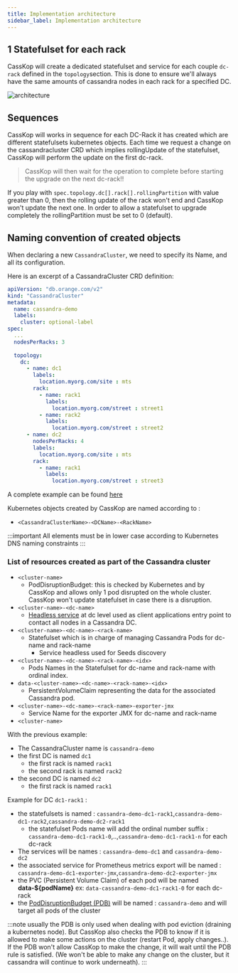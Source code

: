 ```yaml
---
title: Implementation architecture
sidebar_label: Implementation architecture
---
```


## 1 Statefulset for each rack

CassKop will create a dedicated statefulset and service for each couple `dc-rack` defined in the
`topology`section. This is done to ensure we'll always have the same amounts of cassandra nodes in each rack for a
specified DC.

![architecture](http://www.plantuml.com/plantuml/proxy?src=https://raw.github.com/cscetbon/casskop/master/documentation/uml/architecture.puml)

## Sequences

CassKop will works in sequence for each DC-Rack it has created which are different statefulsets kubernetes objects.
Each time we request a change on the cassandracluster CRD which implies rollingUpdate of the statefulset, CassKop will
perform the update on the first dc-rack.

> CassKop will then wait for the operation to complete before starting the upgrade on the next dc-rack!!

If you play with `spec.topology.dc[].rack[].rollingPartition` with value greater than 0, then the rolling update of the rack
won't end and CassKop won't update the next one. In order to allow a statefulset to upgrade completely the rollingPartition must be set to 0 (default).

## Naming convention of created objects

When declaring a new `CassandraCluster`, we need to specify its Name, and all its configuration.

Here is an excerpt of a CassandraCluster CRD definition:

```yaml
apiVersion: "db.orange.com/v2"
kind: "CassandraCluster"
metadata:
  name: cassandra-demo
  labels:
    cluster: optional-label
spec:
  ...
  nodesPerRacks: 3
  
  topology:
    dc:
      - name: dc1
        labels:
          location.myorg.com/site : mts
        rack:
          - name: rack1
            labels:
              location.myorg.com/street : street1
          - name: rack2
            labels:
              location.myorg.com/street : street2
      - name: dc2
        nodesPerRacks: 4
        labels:
          location.myorg.com/site : mts
        rack:
          - name: rack1
            labels:
              location.myorg.com/street : street3
```

A complete example can be found [here](https://github.com/cscetbon/casskop/config/samples/cassandracluster-pic.yaml)

Kubernetes objects created by CassKop are named according to :

- `<CassandraClusterName>-<DCName>-<RackName>`

:::important
All elements must be in lower case according to Kubernetes DNS naming constraints
:::

### List of resources created as part of the Cassandra cluster

- `<cluster-name>`
  - PodDisruptionBudget: this is checked by Kubernetes and by CassKop and allows only 1 pod disrupted
      on the whole cluster. CassKop won't update statefulset in case there is a disruption.
- `<cluster-name>-<dc-name>`
  - [Headless service](https://kubernetes.io/docs/concepts/services-networking/service/#headless-services) at dc level
      used as client applications entry point to contact all nodes in a Cassandra DC.
- `<cluster-name>-<dc-name>-<rack-name>`
  - Statefulset which is in charge of managing Cassandra Pods for dc-name and rack-name
    - Service headless used for Seeds discovery
- `<cluster-name>-<dc-name>-<rack-name>-<idx>`
  - Pods Names in the Statefulset for dc-name and rack-name with ordinal index.
- `data-<cluster-name>-<dc-name>-<rack-name>-<idx>`
  - PersistentVolumeClaim representing the data for the associated Cassandra pod.
- `<cluster-name>-<dc-name>-<rack-name>-exporter-jmx`
  - Service Name for the exporter JMX for dc-name and rack-name
- `<cluster-name>`

With the previous example:

- The CassandraCluster name is `cassandra-demo`
- the first DC is named `dc1`
  - the first rack is named `rack1`
  - the second rack is named `rack2`
- the second DC is named `dc2`
  - the first rack is named `rack1`

Example for DC `dc1-rack1` :

- the statefulsets is named : `cassandra-demo-dc1-rack1`,`cassandra-demo-dc1-rack2`,`cassandra-demo-dc2-rack1`
  - the statefulset Pods name will add the ordinal number suffix :
      `cassandra-demo-dc1-rack1-0`,..,`cassandra-demo-dc1-rack1-n` for each dc-rack
- The services will be names : `cassandra-demo-dc1` and `cassandra-demo-dc2`
- the associated service for Prometheus metrics export will be named :
  `cassandra-demo-dc1-exporter-jmx`,`cassandra-demo-dc2-exporter-jmx`  
- the PVC (Persistent Volume Claim) of each pod will be named **data-$\{podName\}** ex: `data-cassandra-demo-dc1-rack1-0`
  for each dc-rack
- the [PodDisruptionBudget (PDB)](https://kubernetes.io/docs/tasks/run-application/configure-pdb/) will be named :
  `cassandra-demo` and will target all pods of the cluster
  
:::note
usually the PDB is only used when dealing with pod eviction (draining a kubernetes node). But CassKop
also checks the PDB to know if it is allowed to make some actions on the cluster (restart Pod, apply changes..). If
the PDB won't allow CassKop to make the change, it will wait until the PDB rule is satisfied. (We won't be able
to make any change on the cluster, but it cassandra will continue to work underneath).
:::
